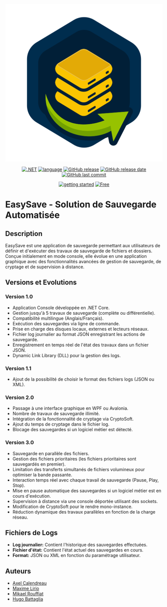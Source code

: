 <div align="center">

[![EasySave](https://github.com/Ougobatec/EasySave/blob/team1/Assets/logo.svg)](https://github.com/Ougobatec/EasySave)
 
[![.NET](https://img.shields.io/badge/-.NET%208.0-blueviolet?logo=dotnet)](http://easysave.axel-cal.fr/)
[![language](https://img.shields.io/badge/language-C%23-239120)](https://learn.microsoft.com/fr-fr/dotnet/csharp/tour-of-csharp/overview)
[![GitHub release](https://img.shields.io/github/v/release/Ougobatec/EasySave)](#)
[![GitHub release date](https://img.shields.io/github/release-date/Ougobatec/EasySave)](#)
[![GitHub last commit](https://img.shields.io/github/last-commit/Ougobatec/EasySave)](#)

[![getting started](https://img.shields.io/badge/getting_started-guide-1D76DB)](http://easysave.axel-cal.fr/)
[![Free](https://img.shields.io/badge/free_for_non_commercial_use-brightgreen)](#-license)

</div>


# EasySave - Solution de Sauvegarde Automatisée

## Description
EasySave est une application de sauvegarde permettant aux utilisateurs de définir et d'exécuter des travaux de sauvegarde de fichiers et dossiers. Conçue initialement en mode console, elle évolue en une application graphique avec des fonctionnalités avancées de gestion de sauvegarde, de cryptage et de supervision à distance.

## Versions et Evolutions

### Version 1.0
- Application Console développée en .NET Core.
- Gestion jusqu'à 5 travaux de sauvegarde (complète ou différentielle).
- Compatibilité multilingue (Anglais/Français).
- Exécution des sauvegardes via ligne de commande.
- Prise en charge des disques locaux, externes et lecteurs réseaux.
- Fichier log journalier au format JSON enregistrant les actions de sauvegarde.
- Enregistrement en temps réel de l'état des travaux dans un fichier JSON.
- Dynamic Link Library (DLL) pour la gestion des logs.

### Version 1.1
- Ajout de la possibilité de choisir le format des fichiers logs (JSON ou XML).

### Version 2.0
- Passage à une interface graphique en WPF ou Avalonia.
- Nombre de travaux de sauvegarde illimité.
- Intégration de la fonctionnalité de cryptage via CryptoSoft.
- Ajout du temps de cryptage dans le fichier log.
- Blocage des sauvegardes si un logiciel métier est détecté.

### Version 3.0
- Sauvegarde en parallèle des fichiers.
- Gestion des fichiers prioritaires (les fichiers prioritaires sont sauvegardés en premier).
- Limitation des transferts simultanés de fichiers volumineux pour optimiser la bande passante.
- Interaction temps réel avec chaque travail de sauvegarde (Pause, Play, Stop).
- Mise en pause automatique des sauvegardes si un logiciel métier est en cours d'exécution.
- Supervision à distance via une console déportée utilisant des sockets.
- Modification de CryptoSoft pour le rendre mono-instance.
- Réduction dynamique des travaux parallèles en fonction de la charge réseau.

## Fichiers de Logs
- **Log journalier:** Contient l'historique des sauvegardes effectuées.
- **Fichier d'état:** Contient l'état actuel des sauvegardes en cours.
- **Format:** JSON ou XML en fonction du paramétrage utilisateur.

## Auteurs
- [Axel Calendreau](https://github.com/calaxo)
- [Maxime Lirio](https://github.com/MaximeLIRIO)
- [Mikael Rouffiat](https://github.com/mickalol)
- [Hugo Battaglia](https://github.com/Ougobatec)
